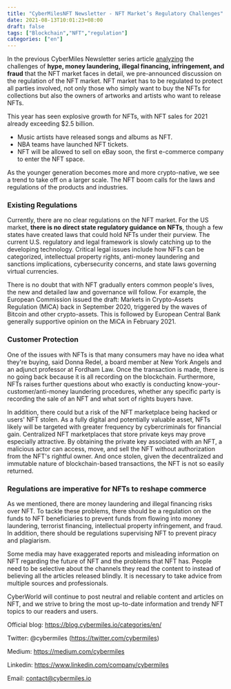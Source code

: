 ```yaml
---
title: "CyberMilesNFT Newsletter - NFT Market’s Regulatory Challenges"
date: 2021-08-13T10:01:23+08:00
draft: false
tags: ["Blockchain","NFT","regulation"]
categories: ["en"]
---
```


In the previous CyberMiles Newsletter series article [analyzing](https://blog.cybermiles.io/post/20210806-nft-news7-en/) the challenges of **hype, money laundering, illegal financing, infringement, and fraud** that the NFT market faces in detail, we pre-announced discussion on the regulation of the NFT market. NFT market has to be regulated to protect all parties involved, not only those who simply want to buy the NFTs for collections but also the owners of artworks and artists who want to release NFTs.
 
This year has seen explosive growth for NFTs, with NFT sales for 2021 already exceeding $2.5 billion.

* Music artists have released songs and albums as NFT.
* NBA teams have launched NFT tickets.
* NFT will be allowed to sell on eBay soon, the first e-commerce company to enter the NFT space.

As the younger generation becomes more and more crypto-native, we see a trend to take off on a larger scale. The NFT boom calls for the laws and regulations of the products and industries. 

### **Existing Regulations**

Currently, there are no clear regulations on the NFT market. For the US market, **there is no direct state regulatory guidance on NFTs**, though a few states have created laws that could hold NFTs under their purview. The current U.S. regulatory and legal framework is slowly catching up to the developing technology. Critical legal issues include how NFTs can be categorized, intellectual property rights, anti-money laundering and sanctions implications, cybersecurity concerns, and state laws governing virtual currencies.
 
There is no doubt that with NFT gradually enters common people's lives, the new and detailed law and governance will follow. For example, the European Commission issued the draft: Markets in Crypto-Assets Regulation (MiCA) back in September 2020, triggered by the waves of Bitcoin and other crypto-assets. This is followed by European Central Bank generally supportive opinion on the MiCA in February 2021.

### **Customer Protection**

One of the issues with NFTs is that many consumers may have no idea what they're buying, said Donna Redel, a board member at New York Angels and an adjunct professor at Fordham Law. Once the transaction is made, there is no going back because it is all recording on the blockchain. Furthermore, NFTs raises further questions about who exactly is conducting know-your-customer/anti-money laundering procedures, whether any specific party is recording the sale of an NFT and what sort of rights buyers have.
 
In addition, there could but a risk of the NFT marketplace being hacked or users' NFT stolen. As a fully digital and potentially valuable asset, NFTs likely will be targeted with greater frequency by cybercriminals for financial gain. Centralized NFT marketplaces that store private keys may prove especially attractive. By obtaining the private key associated with an NFT, a malicious actor can access, move, and sell the NFT without authorization from the NFT's rightful owner. And once stolen, given the decentralized and immutable nature of blockchain-based transactions, the NFT is not so easily returned. 

### **Regulations are imperative for NFTs to reshape commerce**

As we mentioned, there are money laundering and illegal financing risks over NFT. To tackle these problems, there should be a regulation on the funds to NFT beneficiaries to prevent funds from flowing into money laundering, terrorist financing, intellectual property infringement, and fraud. In addition, there should be regulations supervising NFT to prevent piracy and plagiarism.

Some media may have exaggerated reports and misleading information on NFT regarding the future of NFT and the problems that NFT has. People need to be selective about the channels they read the content to instead of believing all the articles released blindly. It is necessary to take advice from multiple sources and professionals.
 
CyberWorld will continue to post neutral and reliable content and articles on NFT, and we strive to bring the most up-to-date information and trendy NFT topics to our readers and users. 

Official blog: https://blog.cybermiles.io/categories/en/

Twitter: @cybermiles (https://twitter.com/cybermiles)

Medium: https://medium.com/cybermiles

Linkedin: https://www.linkedin.com/company/cybermiles

Email: contact@cybermiles.io

